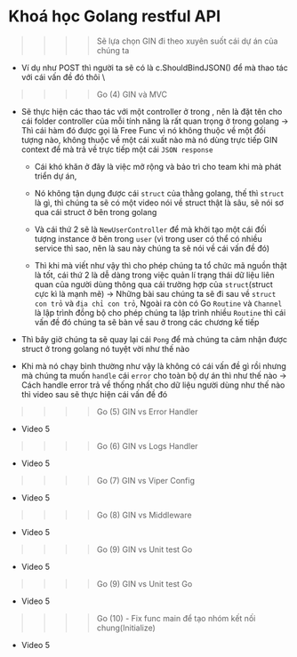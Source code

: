 # Khoá học Golang restful API

> > > > Sẽ lựa chọn GIN đi theo xuyên suốt cái dự án của chúng ta

>

- Ví dụ như POST thì người ta sẽ có là c.ShouldBindJSON() để mà thao tác với cái vấn đề đó thôi
  \

> > > > Go (4) GIN và MVC

- Sẽ thực hiện các thao tác với một controller ở trong , nên là đặt tên cho cái folder controller của mỗi tính năng là rất quan trọng ở trong golang -> Thì cái hàm đó được gọi là Free Func vì nó không thuộc về một đối tượng nào, không thuộc về một cái xuất nào mà nó dùng trực tiếp GIN context để mà trả về trực tiếp một cái `JSON response`

  - Cái khó khăn ở đây là việc mở rộng và bảo trì cho team khi mà phát triển dự án,

  - Nó không tận dụng được cái `struct` của thằng golang, thế thì `struct` là gì, thì chúng ta sẽ có một video nói về struct thật là sâu, sẽ nói sơ qua cái struct ở bên trong golang

  - Và cái thứ 2 sẽ là `NewUserController` để mà khởi tạo một cái đối tượng instance ở bên trong `user` (vì trong user có thể có nhiều service thì sao, nên là sau này chúng ta sẽ nói về cái vấn đề đó)

  - Thì khi mà viết như vậy thì cho phép chúng ta tổ chức mã nguồn thật là tốt, cái thứ 2 là dễ dàng trong việc quản lí trạng thái dữ liệu liên quan của người dùng thông qua cái trường hợp của `struct`(struct cực kì là mạnh mẽ) -> Những bài sau chúng ta sẽ đi sau về `struct` `con trỏ` và `địa chỉ con trỏ`, Ngoài ra còn có Go `Routine` và `Channel` là lập trình đồng bộ cho phép chúng ta lập trình nhiều `Routine` thì cái vấn đề đó chúng ta sẽ bàn về sau ở trong các chương kế tiếp

- Thì bây giờ chúng ta sẽ quay lại cái `Pong` để mà chúng ta cảm nhận được struct ở trong golang nó tuyệt vời như thế nào

- Khi mà nó chạy bình thường như vậy là không có cái vấn đề gì rồi nhưng mà chúng ta muốn `handle` cái `error` cho toàn bộ dự án thì như thế nào -> Cách handle error trả về thống nhất cho dữ liệu người dùng như thế nào thì video sau sẽ thực hiện cái vấn đề đó

> > > > Go (5) GIN vs Error Handler

- Video 5

> > > > Go (6) GIN vs Logs Handler

- Video 5

> > > > Go (7) GIN vs Viper Config

- Video 5

> > > > Go (8) GIN vs Middleware

- Video 5

> > > > Go (9) GIN vs Unit test Go

- Video 5

> > > > Go (9) GIN vs Unit test Go

- Video 5

> > > > Go (10) - Fix func main để tạo nhóm kết nối chung(Initialize)

- Video 5
